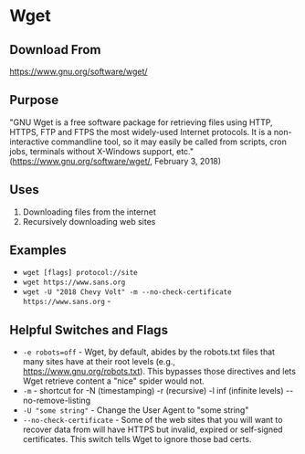 ﻿# Wget

## Download From
https://www.gnu.org/software/wget/

## Purpose
"GNU Wget is a free software package for retrieving files using HTTP, HTTPS, FTP and FTPS the most widely-used Internet protocols. It is a non-interactive commandline tool, so it may easily be called from scripts, cron jobs, terminals without X-Windows support, etc." (https://www.gnu.org/software/wget/, February 3, 2018)

## Uses
1. Downloading files from the internet
2. Recursively downloading web sites

## Examples
- `wget [flags] protocol://site`
- `wget https://www.sans.org`
- `wget -U "2018 Chevy Volt" -m --no-check-certificate https://www.sans.org` - 

## Helpful Switches and Flags
- `-e robots=off` - Wget, by default, abides by the robots.txt files that many sites have at their root levels (e.g., https://www.gnu.org/robots.txt). This bypasses those directives and lets Wget retrieve content a "nice" spider would not.
- `-m` - shortcut for -N (timestamping) -r (recursive) -l inf (infinite levels) --no-remove-listing
- `-U "some string"` - Change the User Agent to "some string"
- `--no-check-certificate` - Some of the web sites that you will want to recover data from will have HTTPS but invalid, expired or self-signed certificates. This switch tells Wget to ignore those bad certs.